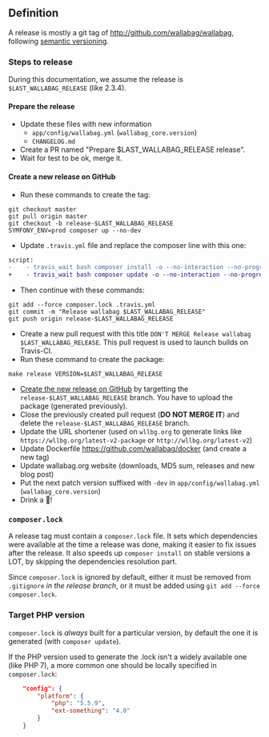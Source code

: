 ## Definition

A release is mostly a git tag of http://github.com/wallabag/wallabag, following [semantic versioning](http://semver.org).

### Steps to release

During this documentation, we assume the release is `$LAST_WALLABAG_RELEASE` (like 2.3.4).

#### Prepare the release

- Update these files with new information
    - `app/config/wallabag.yml` (`wallabag_core.version`)
    - `CHANGELOG.md`
- Create a PR named "Prepare $LAST_WALLABAG_RELEASE release".
- Wait for test to be ok, merge it.

#### Create a new release on GitHub

- Run these commands to create the tag:

```
git checkout master
git pull origin master
git checkout -b release-$LAST_WALLABAG_RELEASE
SYMFONY_ENV=prod composer up --no-dev
```

- Update `.travis.yml` file and replace the composer line with this one:

```diff
script:
-    - travis_wait bash composer install -o --no-interaction --no-progress --prefer-dist
+    - travis_wait bash composer update -o --no-interaction --no-progress --prefer-dist
```

- Then continue with these commands:

```
git add --force composer.lock .travis.yml
git commit -m "Release wallabag $LAST_WALLABAG_RELEASE"
git push origin release-$LAST_WALLABAG_RELEASE
```

- Create a new pull request with this title `DON'T MERGE Release wallabag $LAST_WALLABAG_RELEASE`. This pull request is used to launch builds on Travis-CI.
- Run these command to create the package:

```
make release VERSION=$LAST_WALLABAG_RELEASE
```

- [Create the new release on GitHub](https://github.com/wallabag/wallabag/releases/new) by targetting the `release-$LAST_WALLABAG_RELEASE` branch. You have to upload the package (generated previously).
- Close the previously created pull request (**DO NOT MERGE IT**) and delete the `release-$LAST_WALLABAG_RELEASE` branch.
- Update the URL shortener (used on `wllbg.org` to generate links like `https://wllbg.org/latest-v2-package` or `http://wllbg.org/latest-v2`)
- Update Dockerfile https://github.com/wallabag/docker (and create a new tag)
- Update wallabag.org website (downloads, MD5 sum, releases and new blog post)
- Put the next patch version suffixed with `-dev` in `app/config/wallabag.yml` (`wallabag_core.version`)
- Drink a :beer:!

### `composer.lock`
A release tag must contain a `composer.lock` file. It sets which dependencies were available at the time a release was done,
making it easier to fix issues after the release. It also speeds up `composer install` on stable versions a LOT, by skipping the
dependencies resolution part.

Since `composer.lock` is ignored by default, either it must be removed from `.gitignore` _in the release branch_,
or it must be added using `git add --force composer.lock`.

### Target PHP version
`composer.lock` is _always_ built for a particular version, by default the one it is generated (with `composer update`).

If the PHP version used to generate the .lock isn't a widely available one (like PHP 7), a more common one should
be locally specified in `composer.lock`:

```json
    "config": {
        "platform": {
            "php": "5.5.9",
            "ext-something": "4.0"
        }
    }
```
